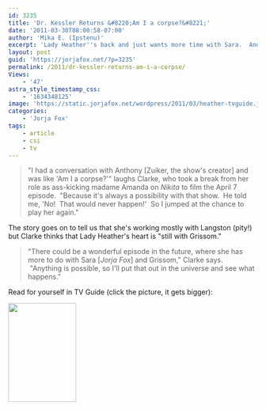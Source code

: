 ```yaml
---
id: 3235
title: 'Dr. Kessler Returns &#8220;Am I a corpse?&#8221;'
date: '2011-03-30T08:00:58-07:00'
author: 'Mika E. (Ipstenu)'
excerpt: 'Lady Heather''s back and just wants more time with Sara.  And Grissom.'
layout: post
guid: 'https://jorjafox.net/?p=3235'
permalink: /2011/dr-kessler-returns-am-i-a-corpse/
Views:
    - '47'
astra_style_timestamp_css:
    - '1634348125'
image: 'https://static.jorjafox.net/wordpress/2011/03/heather-tvguide.jpg'
categories:
    - 'Jorja Fox'
tags:
    - article
    - csi
    - tv
---
```


<blockquote>"I had a conversation with Anthony [Zuiker, the show's creator] and was like 'Am I a corpse?'" laughs Clarke, who took a break from her role as ass-kicking madame Amanda on <em>Nikita</em> to film the April 7 episode.  "Because it's always a possibility with that show.  He told me, 'No!  That would never happen!'  So I jumped at the chance to play her again."</blockquote>
The story goes on to tell us that she's working mostly with Langston (pity!) but Clarke thinks that Lady Heather's heart is "still with Grissom."
<blockquote>"There could be a wonderful episode in the future, where she has more to do with Sara [<em>Jorja Fox</em>] and Grissom," Clarke says.  "Anything is possible, so I'll put that out in the universe and see what happens."</blockquote>
Read for yourself in TV Guide (click the picture, it gets bigger):

<a href="//static.jorjafox.net/wordpress/2011/03/heather-tvguide-scan.jpg"><img class="aligncenter size-medium wp-image-3237" title="heather-tvguide-scan" src="//static.jorjafox.net/wordpress/2011/03/heather-tvguide-scan-137x200.jpg" alt="" width="137" height="200" /></a>
